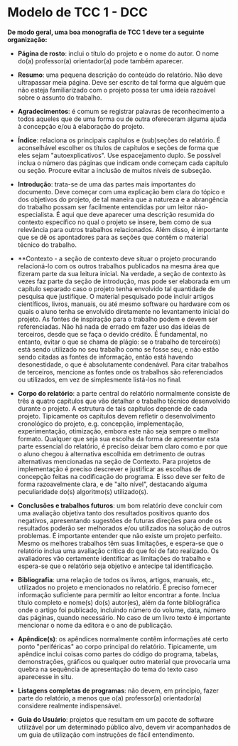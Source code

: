 # Modelo de TCC 1 - DCC

**De modo geral, uma boa monografia de TCC 1 deve ter a seguinte organização:**

- **Página de rosto**: inclui o título do projeto e o nome do autor. O nome do(a) professor(a) orientador(a) pode também aparecer.

- **Resumo**: uma pequena descrição do conteúdo do relatório. Não deve ultrapassar meia página. Deve ser escrito de tal forma que alguém que não esteja familiarizado com o projeto possa ter uma ideia razoável sobre o assunto do trabalho.

- **Agradecimentos**: é comum se registrar palavras de reconhecimento a todos aqueles que de uma forma ou de outra ofereceram alguma ajuda à concepção e/ou à elaboração do projeto.
    
- **Índice**: relaciona os principais capítulos e (sub)seções do relatório. É aconselhável escolher os títulos de capítulos e seções de forma que eles sejam "autoexplicativos". Use espacejamento duplo. Se possível inclua o número das páginas que indicam onde começam cada capítulo ou seção. Procure evitar a inclusão de muitos níveis de subseção.
    
- **Introdução**: trata-se de uma das partes mais importantes do documento. Deve começar com uma explicação bem clara do tópico e dos objetivos do projeto, de tal maneira que a natureza e a abrangência do trabalho possam ser facilmente entendidas por um leitor não-especialista. É aqui que deve aparecer uma descrição resumida do contexto específico no qual o projeto se insere, bem como de sua relevância para outros trabalhos relacionados. Além disso, é importante que se dê os apontadores para as seções que contêm o material técnico do trabalho.
    
- **Contexto - a seção de contexto deve situar o projeto procurando relacioná-lo com os outros trabalhos publicados na mesma área que fizeram parte da sua leitura inicial. Na verdade, a seção de contexto às vezes faz parte da seção de introdução, mas pode ser elaborada em um capítulo separado caso o projeto tenha envolvido tal quantidade de pesquisa que justifique. O material pesquisado pode incluir artigos científicos, livros, manuais, ou até mesmo software ou hardware com os quais o aluno tenha se envolvido diretamente no levantamento inicial do projeto. As fontes de inspiração para o trabalho podem e devem ser referenciadas. Não há nada de errado em fazer uso das ideias de terceiros, desde que se faça o devido crédito. É fundamental, no entanto, evitar o que se chama de plágio: se o trabalho de terceiro(s) está sendo utilizado no seu trabalho como se fosse seu, e não estão sendo citadas as fontes de informação, então está havendo desonestidade, o que é absolutamente condenável. Para citar trabalhos de terceiros, mencione as fontes onde os trabalhos são referenciados ou utilizados, em vez de simplesmente listá-los no final.
    
- **Corpo do relatório**: a parte central do relatório normalmente consiste de três a quatro capítulos que vão detalhar o trabalho técnico desenvolvido durante o projeto. A estrutura de tais capítulos depende de cada projeto. Tipicamente os capítulos devem refletir o desenvolvimento cronológico do projeto, e.g. concepção, implementação, experimentação, otimização, embora este não seja sempre o melhor formato. Qualquer que seja sua escolha da forma de apresentar esta parte essencial do relatório, é preciso deixar bem claro como e por que o aluno chegou à alternativa escolhida em detrimento de outras alternativas mencionadas na seção de Contexto. Para projetos de implementação é preciso descrever e justificar as escolhas de concepção feitas na codificação do programa. E isso deve ser feito de forma razoavelmente clara, e de "alto nível", destacando alguma peculiaridade do(s) algoritmo(s) utilizado(s).
    
    
- **Conclusões e trabalhos futuros**: um bom relatório deve concluir com uma avaliação objetiva tanto dos resultados positivos quanto dos negativos, apresentando sugestões de futuras direções para onde os resultados poderão ser melhorados e/ou utilizados na solução de outros problemas. É importante entender que não existe um projeto perfeito. Mesmo os melhores trabalhos têm suas limitações, e espera-se que o relatório inclua uma avaliação crítica do que foi de fato realizado. Os avaliadores vão certamente identificar as limitações do trabalho e espera-se que o relatório seja objetivo e antecipe tal identificação.

- **Bibliografia**: uma relação de todos os livros, artigos, manuais, etc., utilizados no projeto e mencionados no relatório. É preciso fornecer informação suficiente para permitir ao leitor encontrar a fonte. Inclua título completo e nome(s) do(s) autor(es), além da fonte bibliográfica onde o artigo foi publicado, incluindo número do volume, data, número das páginas, quando necessário. No caso de um livro texto é importante mencionar o nome da editora e o ano de publicação.
    
- **Apêndice(s)**: os apêndices normalmente contêm informações até certo ponto "periféricas" ao corpo principal do relatório. Tipicamente, um apêndice inclui coisas como partes do código do programa, tabelas, demonstrações, gráficos ou qualquer outro material que provocaria uma quebra na sequência de apresentação do tema do texto caso aparecesse in situ.
    
- **Listagens completas de programas**: não devem, em princípio, fazer parte do relatório, a menos que o(a) professor(a) orientador(a) considere realmente indispensável.
    
- **Guia do Usuário**: projetos que resultam em um pacote de software utilizável por um determinado público alvo, devem vir acompanhados de um guia de utilização com instruções de fácil entendimento.
